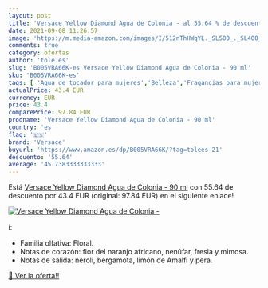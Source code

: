```yaml
---
layout: post
title: 'Versace Yellow Diamond Agua de Colonia - al 55.64 % de descuento'
date: 2021-09-08 11:26:57
image: 'https://m.media-amazon.com/images/I/512nThHWqYL._SL500_._SL400_.jpg'
comments: true
category: ofertas
author: 'tole.es'
slug: 'B005VRA66K-es Versace Yellow Diamond Agua de Colonia - 90 ml'
sku: 'B005VRA66K-es'
tags: [ 'Agua de tocador para mujeres','Belleza','Fragancias para mujeres','Perfumes y fragancias','agua','colonia','de','versace', ]
actualPrice: 43.4 EUR
currency: EUR
price: 43.4
comparePrice: 97.84 EUR
prodname: 'Versace Yellow Diamond Agua de Colonia - 90 ml'
country: 'es'
flag: '🇪🇸'
brand: 'Versace'
buyurl: 'https://www.amazon.es/dp/B005VRA66K/?tag=tolees-21'
descuento: '55.64'
average: '45.7383333333333'
---
```


Está [Versace Yellow Diamond Agua de Colonia - 90 ml](https://www.amazon.es/dp/B005VRA66K/?tag=tolees-21) con 55.64 de descuento por 43.4 EUR (original: 97.84 EUR) en el siguiente enlace!

[![Versace Yellow Diamond Agua de Colonia -](https://m.media-amazon.com/images/I/512nThHWqYL._SL500_._SL400_.jpg)](https://www.amazon.es/dp/B005VRA66K/?tag=tolees-21)

ℹ️:

- Familia olfativa: Floral.
- Notas de corazón: flor del naranjo africano, nenúfar, fresia y mimosa.
- Notas de salida: neroli, bergamota, limón de Amalfi y pera.

[🛒 Ver la oferta!!](https://www.amazon.es/dp/B005VRA66K/?tag=tolees-21)
